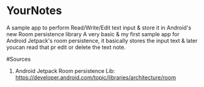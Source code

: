 # YourNotes
A sample app to perform Read/Write/Edit text input &amp; store it in Android's new Room persistence library
A very basic & my first sample app for Android Jetpack's room persistence, it basically stores the input text & later youcan read that 
pr edit or delete the text note.

#Sources
1. Android Jetpack Room persistence Lib: https://developer.android.com/topic/libraries/architecture/room
